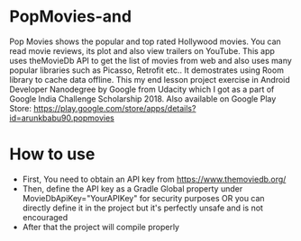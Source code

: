 # PopMovies-and
Pop Movies shows the popular and top rated Hollywood movies. You can read movie reviews, its plot and also view trailers on YouTube. This app uses theMovieDb API to get the list of movies from web and also uses many popular libraries such as Picasso, Retrofit etc.. It demostrates using Room library to cache data offline. This my end lesson project exercise in Android Developer Nanodegree by Google from Udacity which I got as a part of Google India Challenge Scholarship 2018.
Also available on Google Play Store: https://play.google.com/store/apps/details?id=arunkbabu90.popmovies

# How to use
 * First, You need to obtain an API key from https://www.themoviedb.org/
 * Then, define the API key as a Gradle Global property under MovieDbApiKey="YourAPIKey" for security purposes
    OR you can directly define it in the project but it's perfectly unsafe and is not encouraged
 * After that the project will compile properly
